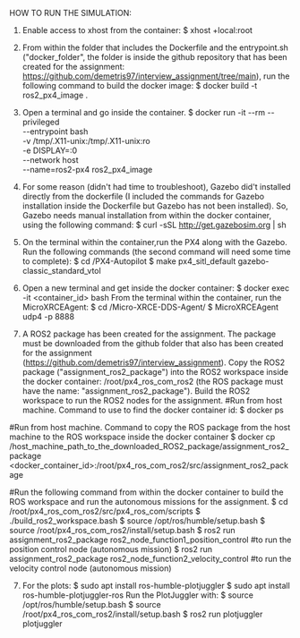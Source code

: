 HOW TO RUN THE SIMULATION:
1. Enable access to xhost from the container:
$ xhost +local:root

2. From within the folder that includes the Dockerfile and the entrypoint.sh ("docker_folder", the folder is inside the github repository that has been created for the assignment: https://github.com/demetris97/interview_assignment/tree/main), run the following command to build the docker image:
$ docker build -t ros2_px4_image .

2. Open a terminal and go inside the container. 
$ docker run -it --rm --privileged \
--entrypoint bash \
-v /tmp/.X11-unix:/tmp/.X11-unix:ro \
-e DISPLAY=:0 \
--network host \
--name=ros2-px4 ros2_px4_image

3. For some reason (didn't had time to troubleshoot), Gazebo did't installed directly from the dockerfile (I included the commands for Gazebo installation inside the Dockerfile but Gazebo has not been installed). So, Gazebo needs manual installation from within the docker container, using the following command:
$ curl -sSL http://get.gazebosim.org | sh

4. On the terminal within the container,run the PX4 along with the Gazebo. Run the following commands (the second command will need some time to complete):
$ cd /PX4-Autopilot
$ make px4_sitl_default gazebo-classic_standard_vtol

5. Open a new terminal and get inside the docker container:
$ docker exec -it <container_id> bash
From the terminal within the container, run the MicroXRCEAgent:
$ cd /Micro-XRCE-DDS-Agent/
$ MicroXRCEAgent udp4 -p 8888 

6. A ROS2 package has been created for the assignment. The package must be downloaded from the github folder that also has been created for the assignment (https://github.com/demetris97/interview_assignment). Copy the ROS2 package ("assignment_ros2_package") into the ROS2 workspace inside the docker container: /root/px4_ros_com_ros2 (the ROS package must have the name: "assignment_ros2_package"). Build the ROS2 workspace to run the ROS2 nodes for the assignment.
#Run from host machine. Command to use to find the docker container id:
$ docker ps      

#Run from host machine. Command to copy the ROS package from the host machine to the ROS workspace inside the docker container
$ docker cp /host_machine_path_to_the_downloaded_ROS2_package/assignment_ros2_package <docker_container_id>:/root/px4_ros_com_ros2/src/assignment_ros2_package           

#Run the following command from within the docker container to build the ROS workspace and run the autonomous missions for the assignment.
$ cd /root/px4_ros_com_ros2/src/px4_ros_com/scripts
$ ./build_ros2_workspace.bash
$ source /opt/ros/humble/setup.bash
$ source /root/px4_ros_com_ros2/install/setup.bash
$ ros2 run assignment_ros2_package ros2_node_function1_position_control       #to run the position control node (autonomous mission) 
$ ros2 run assignment_ros2_package ros2_node_function2_velocity_control       #to run the velocity control node (autonomous mission)

7. For the plots:
$ sudo apt install ros-humble-plotjuggler
$ sudo apt install ros-humble-plotjuggler-ros
Run the PlotJuggler with:
$ source /opt/ros/humble/setup.bash
$ source /root/px4_ros_com_ros2/install/setup.bash
$ ros2 run plotjuggler plotjuggler

